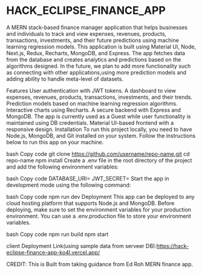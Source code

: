 # HACK_ECLIPSE_FINANCE_APP
A MERN stack-based finance manager application that helps businesses and individuals to track and view expenses, revenues, products, transactions, investments, and their future predictions using machine learning regression models. This application is built using Material UI, Node, Next.js, Redux, Recharts, MongoDB, and Express. The app fetches data from the database and creates analytics and predictions based on the algorithms designed. In the future, we plan to add more functionality such as connecting with other applications,using more prediction models and adding ability to handle meta-level of datasets.

Features
User authentication with JWT tokens.
A dashboard to view expenses, revenues, products, transactions, investments, and their trends.
Prediction models based on machine learning regression algorithms.
Interactive charts using Recharts.
A secure backend with Express and MongoDB.
The app is currently used as a Guest while user functionality is maintained using DB credentials.
Material UI-based frontend with a responsive design.
Installation
To run this project locally, you need to have Node.js, MongoDB, and Git installed on your system. Follow the instructions below to run this app on your machine.

bash
Copy code
git clone https://github.com/username/repo-name.git
cd repo-name
npm install
Create a .env file in the root directory of the project and add the following environment variables:

bash
Copy code
DATABASE_URI=<mongodb-uri>
JWT_SECRET=<jwt-secret-key>
Start the app in development mode using the following command:

bash
Copy code
npm run dev
Deployment
This app can be deployed to any cloud hosting platform that supports Node.js and MongoDB. Before deploying, make sure to set the environment variables for your production environment. You can use a .env.production file to store your environment variables.

bash
Copy code
npm run build
npm start

client Deployment Link(using sample data from serveer DB):https://hack-eclipse-finance-app-ko4l.vercel.app/

CREDIT:
This is Built from taking guidance from Ed Roh MERN finance app.
